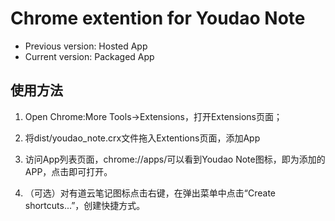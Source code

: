 # Chrome extention for Youdao Note

- Previous version: Hosted App
- Current version: Packaged App


## 使用方法

1. Open Chrome:More Tools->Extensions，打开Extensions页面；

2. 将dist/youdao_note.crx文件拖入Extentions页面，添加App

3. 访问App列表页面，chrome://apps/可以看到Youdao Note图标，即为添加的APP，点击即可打开。

4. （可选）对有道云笔记图标点击右键，在弹出菜单中点击“Create shortcuts...”，创建快捷方式。
